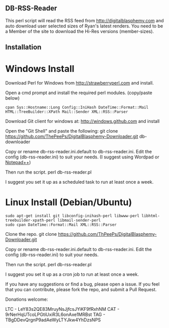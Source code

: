 ## DB-RSS-Reader
This perl script will read the RSS feed from http://digitalblasphemy.com and auto download user selected sizes of Ryan's latest renders.
You need to be a Member of the site to download the Hi-Res versions (member-sizes).


## Installation
# Windows Install

Download Perl for Windows from http://strawberryperl.com and install.

Open a cmd prompt and install the required perl modules. (copy/paste below)

    cpan Sys::Hostname::Long Config::IniHash DateTime::Format::Mail HTML::TreeBuilder::XPath Mail::Sender XML::RSS::Parser

Download Git client for windows at: http://windows.github.com and install

Open the "Git Shell" and paste the following:
    git clone https://github.com/ThePeePs/DigitalBlasphemy-Downloader.git db-downloader

Copy or rename db-rss-reader.ini.default to db-rss-reader.ini.
Edit the config (db-rss-reader.ini) to suit your needs. (I suggest using Wordpad or [Notepad++](http://notepad-plus-plus-.org/download/v6.5.3.html "Notepad++ Website"))

Then run the script.
    perl db-rss-reader.pl

I suggest you set it up as a scheduled task to run at least once a week.




# Linux Install (Debian/Ubuntu)

    sudo apt-get install git libconfig-inihash-perl libwww-perl libhtml-treebuilder-xpath-perl libmail-sender-perl 
    sudo cpan DateTime::Format::Mail XML::RSS::Parser

Clone the repo.
    git clone https://github.com/ThPeePs/DigitalBlasphemy-Downloader.git

Copy or rename db-rss-reader.ini.default to db-rss-reader.ini.
Edit the config (db-rss-reader.ini) to suit your needs.

Then run the script.
    perl db-rss-reader.pl

I suggest you set it up as a cron job to run at least once a week.


If you have any suggestions or find a bug, please open a issue.
If you feel that you can contribute, please fork the repo, and submit a Pull Request.


Donations welcome:

LTC - LeY83s2QE83MruyNsJjfcsJYiKF9fRxhNM
CAT - 9rNerHqUTcoLPGtiUxiR3L6onAxe1MRBst
TAG - TBgDDevQrgnP9adAeWyLTYJkw4YhDzsNPS

